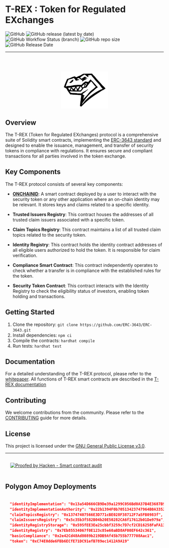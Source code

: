 # T-REX : Token for Regulated EXchanges

![GitHub](https://img.shields.io/github/license/ERC-3643/ERC-3643?color=green)
![GitHub release (latest by date)](https://img.shields.io/github/v/release/ERC-3643/ERC-3643)
![GitHub Workflow Status (branch)](https://img.shields.io/github/actions/workflow/status/ERC-3643/ERC-3643/publish-release.yml)
![GitHub repo size](https://img.shields.io/github/repo-size/ERC-3643/ERC-3643)
![GitHub Release Date](https://img.shields.io/github/release-date/ERC-3643/ERC-3643)




----

<br><br>

<p align="center">
  <a href="https://tokeny.com/erc3643-whitepaper/">
  <img src="./docs/img/T-REX.png" width="150" title="t-rex">
  </a>
</p>


## Overview

The T-REX (Token for Regulated EXchanges) protocol is a comprehensive suite of Solidity smart contracts,
implementing the [ERC-3643 standard](https://eips.ethereum.org/EIPS/eip-3643) and designed to enable the issuance, management, and transfer of security
tokens in
compliance with regulations. It ensures secure and compliant transactions for all parties involved in the token exchange.

## Key Components

The T-REX protocol consists of several key components:

- **[ONCHAINID](https://github.com/onchain-id/solidity)**: A smart contract deployed by a user to interact with the security token or any other application
  where an on-chain identity may be relevant. It stores keys and claims related to a specific identity.

- **Trusted Issuers Registry**: This contract houses the addresses of all trusted claim issuers associated with a specific token.

- **Claim Topics Registry**: This contract maintains a list of all trusted claim topics related to the security token.

- **Identity Registry**: This contract holds the identity contract addresses of all eligible users authorized to hold the token. It is responsible for claim verification.

- **Compliance Smart Contract**: This contract independently operates to check whether a transfer is in compliance with the established rules for the token.

- **Security Token Contract**: This contract interacts with the Identity Registry to check the eligibility status of investors, enabling token holding and transactions.

## Getting Started

1. Clone the repository: `git clone https://github.com/ERC-3643/ERC-3643.git`
2. Install dependencies: `npm ci`
3. Compile the contracts: `hardhat compile`
4. Run tests: `hardhat test`

## Documentation

For a detailed understanding of the T-REX protocol, please refer to the [whitepaper](./docs/TREX-WhitePaper.pdf).
All functions of T-REX smart contracts are described in the [T-REX documentation](https://docs.tokeny.com/docs/smart-contracts)

## Contributing

We welcome contributions from the community. Please refer to the [CONTRIBUTING](./CONTRIBUTING.md) guide for more details.

## License

This project is licensed under the [GNU General Public License v3.0](./LICENSE.md).

----

<div style="padding: 16px;">
   <a href="https://tokeny.com/wp-content/uploads/2023/04/Tokeny_TREX-v4_SC_Audit_Report.pdf" target="_blank">
       <img src="https://hacken.io/wp-content/uploads/2023/02/ColorWBTypeSmartContractAuditBackFilled.png" alt="Proofed by Hacken - Smart contract audit" style="width: 258px; height: 100px;">
   </a>
</div>

## Polygon Amoy Deployments

```json

  "identityImplementation": "0x13a54D666CB9De39a1299C056Bd0A37B4E3687B9",
  "identityImplementationAuthority": "0x22b1394F0b70513423747964B0A3352B1703Fffc",
  "claimTopicsRegistry": "0x13747407566E3D771cBE028F38712F7a5FB0983f",
  "claimIssuersRegistry": "0x5c35b3f582B04b20E50282CA6f17612b01De979a",
  "identityRegistryStorage": "0x595fEE3Ee25cbbf3259c7D7cf2CD16258FaFA13D",
  "identityRegistry": "0x7Eb85534067f0E123c85e60aBD8AF00EF642c361",
  "basicCompliance": "0x2e42Cd48Ad8089b219DB9Af45b755b777708Aac1",
  "token": "0xC74E0dde6FBb6ECfE71DC91efB789ec1412A9A19"

```

